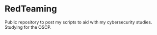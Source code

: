 # RedTeaming
Public repository to post my scripts to aid with my cybersecurity studies. Studying for the OSCP.
